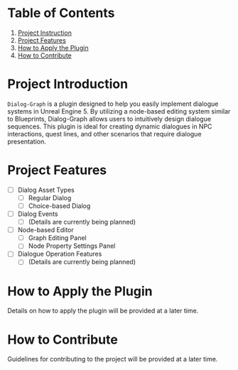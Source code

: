 # Table of Contents
1. [Project Instruction](Project-Features)
2. [Project Features](Dialog-Events)
3. [How to Apply the Plugin](How-to-Apply-the-Plugin)
4. [How to Contribute](How-to-Contribute)

# Project Introduction
`Dialog-Graph` is a plugin designed to help you easily implement dialogue systems in Unreal Engine 5. 
By utilizing a node-based editing system similar to Blueprints, Dialog-Graph allows users to intuitively design dialogue sequences. 
This plugin is ideal for creating dynamic dialogues in NPC interactions, quest lines, and other scenarios that require dialogue presentation.

# Project Features
- [ ] Dialog Asset Types
  - [ ] Regular Dialog
  - [ ] Choice-based Dialog

- [ ] Dialog Events
  - [ ] (Details are currently being planned)
  
- [ ] Node-based Editor
  - [ ] Graph Editing Panel
  - [ ] Node Property Settings Panel
  
- [ ] Dialogue Operation Features
  - [ ] (Details are currently being planned)

# How to Apply the Plugin
Details on how to apply the plugin will be provided at a later time.

# How to Contribute
Guidelines for contributing to the project will be provided at a later time.
